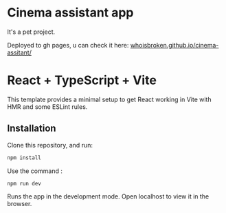 # Cinema assistant app
It's a pet project.

Deployed to gh pages, u can check it here: [whoisbroken.github.io/cinema-assitant/](https://whoisbroken.github.io/cinema-assitant/)

# React + TypeScript + Vite
This template provides a minimal setup to get React working in Vite with HMR and some ESLint rules.

## Installation
Clone this repository, and run:
```bash
npm install
```

Use the command :

```bash
npm run dev
```
Runs the app in the development mode.
Open localhost to view it in the browser.
